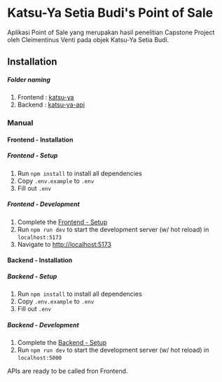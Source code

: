 # Katsu-Ya Setia Budi's Point of Sale

Aplikasi Point of Sale yang merupakan hasil penelitian Capstone Project oleh Cleimentinus Venti pada objek Katsu-Ya Setia Budi.

## Installation

##### Folder naming

1. Frontend : [katsu-ya](https://github.com/Cleiment/katsu-ya/tree/main/katsu-ya)
2. Backend : [katsu-ya-api](https://github.com/Cleiment/katsu-ya/tree/main/katsu-ya-api)

### Manual

#### Frontend - Installation

##### Frontend - Setup

1. Run `npm install` to install all dependencies
2. Copy `.env.example` to `.env`
3. Fill out `.env`

##### Frontend - Development

1. Complete the [Frontend - Setup](#frontend---setup)
2. Run `npm run dev` to start the development server (w/ hot reload) in `localhost:5173`
3. Navigate to <http://localhost:5173>

#### Backend - Installation

##### Backend - Setup

1. Run `npm install` to install all dependencies
2. Copy `.env.example` to `.env`
3. Fill out `.env`

##### Backend - Development

1. Complete the [Backend - Setup](#backend---setup)
2. Run `npm run dev` to start the development server (w/ hot reload) in `localhost:5000`

APIs are ready to be called fron Frontend.
